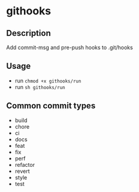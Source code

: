 # githooks

## Description

Add commit-msg and pre-push hooks to .git/hooks

## Usage

- run `chmod +x githooks/run`
- run `sh githooks/run`

## Common commit types

- build
- chore
- ci
- docs
- feat
- fix
- perf
- refactor
- revert
- style
- test
